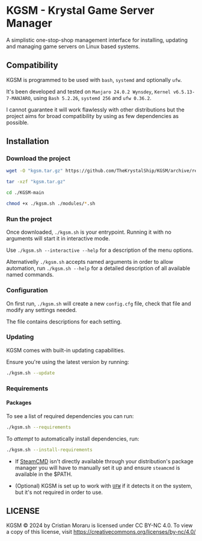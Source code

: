 # KGSM - Krystal Game Server Manager

A simplistic one-stop-shop management interface for installing, updating and managing game servers on Linux based systems.

## Compatibility

KGSM is programmed to be used with `bash`, `systemd` and optionally `ufw`.

It's been developed and tested on `Manjaro 24.0.2 Wynsdey`, `Kernel v6.5.13-7-MANJARO`, using `Bash 5.2.26`, `systemd 256` and `ufw 0.36.2`.

I cannot guarantee it will work flawlessly with other distributions but the project aims for broad compatibility by using as few dependencies as possible.

## Installation

### Download the project

```sh
wget -O "kgsm.tar.gz" https://github.com/TheKrystalShip/KGSM/archive/refs/heads/main.tar.gz
```

```sh
tar -xzf "kgsm.tar.gz"
```

```sh
cd ./KGSM-main
```

```sh
chmod +x ./kgsm.sh ./modules/*.sh
```

### Run the project

Once downloaded, `./kgsm.sh` is your entrypoint. Running it with no arguments will start it in interactive mode.

Use `./kgsm.sh --interactive --help` for a description of the menu options.

Alternativelly `./kgsm.sh` accepts named arguments in order to allow automation, run `./kgsm.sh --help` for a detailed description of all available named commands.

### Configuration

On first run, `./kgsm.sh` will create a new `config.cfg` file, check that file and modify any settings needed.

The file contains descriptions for each setting.

### Updating

KGSM comes with built-in updating capabilities.

Ensure you're using the latest version by running:

```sh
./kgsm.sh --update
```

### Requirements

#### Packages

To see a list of required dependencies you can run:

```sh
./kgsm.sh --requirements
```

To _attempt_ to automatically install dependencies, run:

```sh
./kgsm.sh --install-requirements
```

- If [SteamCMD](https://developer.valvesoftware.com/wiki/SteamCMD) isn't directly available through your distribution's package manager you will have to manually set it up and ensure `steamcmd` is available in the $PATH.

- (Optional) KGSM is set up to work with [`UFW`](https://en.wikipedia.org/wiki/Uncomplicated_Firewall) if it detects it on the system, but it's not required in order to use.

## LICENSE

KGSM © 2024 by Cristian Moraru is licensed under CC BY-NC 4.0. To view a copy of this license, visit https://creativecommons.org/licenses/by-nc/4.0/
